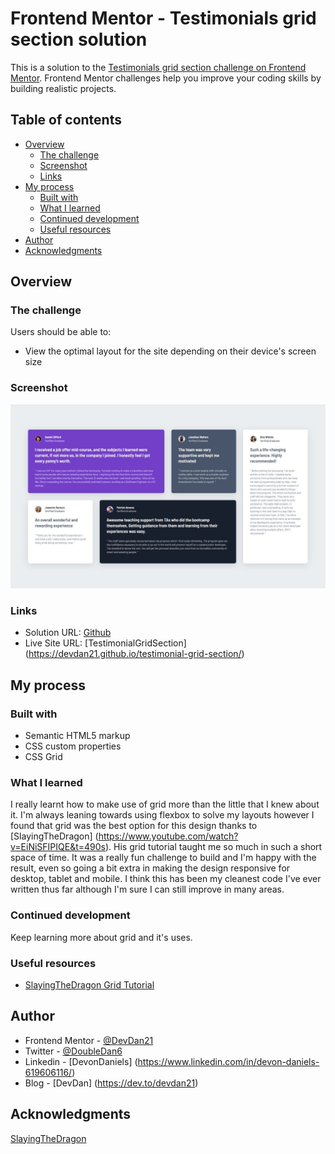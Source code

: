 # Frontend Mentor - Testimonials grid section solution

This is a solution to the [Testimonials grid section challenge on Frontend Mentor](https://www.frontendmentor.io/challenges/testimonials-grid-section-Nnw6J7Un7). Frontend Mentor challenges help you improve your coding skills by building realistic projects.

## Table of contents

- [Overview](#overview)
  - [The challenge](#the-challenge)
  - [Screenshot](#screenshot)
  - [Links](#links)
- [My process](#my-process)
  - [Built with](#built-with)
  - [What I learned](#what-i-learned)
  - [Continued development](#continued-development)
  - [Useful resources](#useful-resources)
- [Author](#author)
- [Acknowledgments](#acknowledgments)

## Overview

### The challenge

Users should be able to:

- View the optimal layout for the site depending on their device's screen size

### Screenshot

![Snapshot](/design/testimonial-grid-snapshot.JPG)

### Links

- Solution URL: [Github](https://github.com/DevDan21/testimonial-grid-section.git)
- Live Site URL: [TestimonialGridSection] (https://devdan21.github.io/testimonial-grid-section/)

## My process

### Built with

- Semantic HTML5 markup
- CSS custom properties
- CSS Grid

### What I learned

I really learnt how to make use of grid more than the little that I knew about it. I'm always leaning towards using flexbox to solve my layouts however I found that grid was the best option for this design thanks to [SlayingTheDragon] (https://www.youtube.com/watch?v=EiNiSFIPIQE&t=490s). His grid tutorial taught me so much in such a short space of time. It was a really fun challenge to build and I'm happy with the result, even so going a bit extra in making the design responsive for desktop, tablet and mobile. I think this has been my cleanest code I've ever written thus far although I'm sure I can still improve in many areas.

### Continued development

Keep learning more about grid and it's uses.

### Useful resources

- [SlayingTheDragon Grid Tutorial](https://www.youtube.com/watch?v=EiNiSFIPIQE&t=490s)

## Author

- Frontend Mentor - [@DevDan21](https://www.frontendmentor.io/profile/yourusername)
- Twitter - [@DoubleDan6](https://twitter.com/DoubleDan6)
- Linkedin - [DevonDaniels] (https://www.linkedin.com/in/devon-daniels-619606116/)
- Blog - [DevDan] (https://dev.to/devdan21)

## Acknowledgments

[SlayingTheDragon](https://www.youtube.com/@slayingthedragon)
